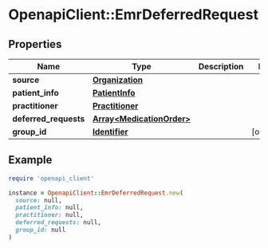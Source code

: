 # OpenapiClient::EmrDeferredRequest

## Properties

| Name | Type | Description | Notes |
| ---- | ---- | ----------- | ----- |
| **source** | [**Organization**](Organization.md) |  |  |
| **patient_info** | [**PatientInfo**](PatientInfo.md) |  |  |
| **practitioner** | [**Practitioner**](Practitioner.md) |  |  |
| **deferred_requests** | [**Array&lt;MedicationOrder&gt;**](MedicationOrder.md) |  |  |
| **group_id** | [**Identifier**](Identifier.md) |  | [optional] |

## Example

```ruby
require 'openapi_client'

instance = OpenapiClient::EmrDeferredRequest.new(
  source: null,
  patient_info: null,
  practitioner: null,
  deferred_requests: null,
  group_id: null
)
```

